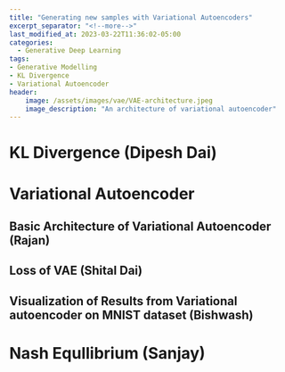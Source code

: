 ```yaml
---
title: "Generating new samples with Variational Autoencoders"
excerpt_separator: "<!--more-->"
last_modified_at: 2023-03-22T11:36:02-05:00
categories:
  - Generative Deep Learning
tags:
- Generative Modelling
- KL Divergence
- Variational Autoencoder
header:
    image: /assets/images/vae/VAE-architecture.jpeg
    image_description: "An architecture of variational autoencoder"
---
```


# KL Divergence (Dipesh Dai) 

# Variational Autoencoder

## Basic Architecture of Variational Autoencoder (Rajan)

## Loss of VAE (Shital Dai)

## Visualization of Results from Variational autoencoder on MNIST dataset (Bishwash)

# Nash Equllibrium (Sanjay)